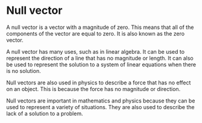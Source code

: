 # Null vector

A null vector is a vector with a magnitude of zero. This means that all of the components of the vector are equal to zero. It is also known as the zero vector.

A null vector has many uses, such as in linear algebra. It can be used to represent the direction of a line that has no magnitude or length. It can also be used to represent the solution to a system of linear equations when there is no solution.

Null vectors are also used in physics to describe a force that has no effect on an object. This is because the force has no magnitude or direction.

Null vectors are important in mathematics and physics because they can be used to represent a variety of situations. They are also used to describe the lack of a solution to a problem.
